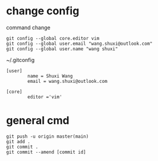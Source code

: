 # change config
command change
```
git config --global core.editor vim
git config --global user.email "wang.shuxi@outlook.com"
git config --global user.name "wang shuxi"
```

 ~/.gitconfig
```
[user]
        name = Shuxi Wang
        email = wang.shuxi@outlook.com

[core]
        editor ='vim'
```


# general cmd
```
git push -u origin master(main)
git add .
git commit .
git commit --amend [commit id]
```



